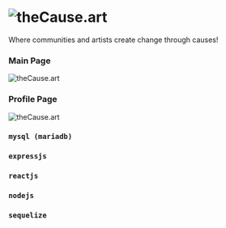# ![theCause.art](https://i.imgur.com/o2hr8x0.png)

Where communities and artists create change through causes!

### Main Page
![theCause.art](https://i.imgur.com/J5MH56Rm.png) 
### Profile Page
![theCause.art](https://i.imgur.com/nFmhFjGm.png)

### `mysql (mariadb)`
### `expressjs`
### `reactjs`
### `nodejs`
### `sequelize`

